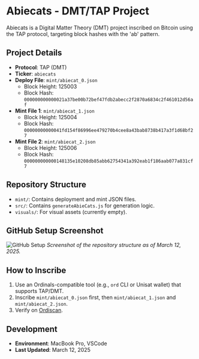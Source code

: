 # Abiecats - DMT/TAP Project

Abiecats is a Digital Matter Theory (DMT) project inscribed on Bitcoin using the TAP protocol, targeting block hashes with the 'ab' pattern.

## Project Details
- **Protocol**: TAP (DMT)
- **Ticker**: `abiecats`
- **Deploy File**: `mint/abiecat_0.json`
  - Block Height: 125003
  - Block Hash: `000000000000021a37be00b72bef47fdb2abecc2f2870a6834c2f461012d56af`
- **Mint File 1**: `mint/abiecat_1.json`
  - Block Height: 125004
  - Block Hash: `00000000000041fd154f86996ee479270b4cee8a43bab8738b417a3f1d68bf27`
- **Mint File 2**: `mint/abiecat_2.json`
  - Block Height: 125006
  - Block Hash: `000000000000148135e10208db85abb62754341a392eab1f186aab077a831cf7`

## Repository Structure
- `mint/`: Contains deployment and mint JSON files.
- `src/`: Contains `generateAbieCats.js` for generation logic.
- `visuals/`: For visual assets (currently empty).

## GitHub Setup Screenshot
![GitHub Setup](github_setup_screenshot.png)
*Screenshot of the repository structure as of March 12, 2025.*

## How to Inscribe
1. Use an Ordinals-compatible tool (e.g., `ord` CLI or Unisat wallet) that supports TAP/DMT.
2. Inscribe `mint/abiecat_0.json` first, then `mint/abiecat_1.json` and `mint/abiecat_2.json`.
3. Verify on [Ordiscan](https://ordiscan.com).

## Development
- **Environment**: MacBook Pro, VSCode
- **Last Updated**: March 12, 2025